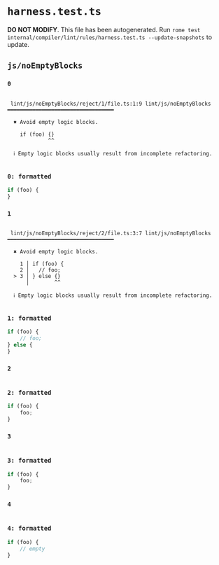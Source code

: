 # `harness.test.ts`

**DO NOT MODIFY**. This file has been autogenerated. Run `rome test internal/compiler/lint/rules/harness.test.ts --update-snapshots` to update.

## `js/noEmptyBlocks`

### `0`

```

 lint/js/noEmptyBlocks/reject/1/file.ts:1:9 lint/js/noEmptyBlocks ━━━━━━━━━━━━━━━━━━━━━━━━━━━━━━━━━━

  ✖ Avoid empty logic blocks.

    if (foo) {}
             ^^

  ℹ Empty logic blocks usually result from incomplete refactoring.


```

### `0: formatted`

```ts
if (foo) {
}

```

### `1`

```

 lint/js/noEmptyBlocks/reject/2/file.ts:3:7 lint/js/noEmptyBlocks ━━━━━━━━━━━━━━━━━━━━━━━━━━━━━━━━━━

  ✖ Avoid empty logic blocks.

    1 │ if (foo) {
    2 │   // foo;
  > 3 │ } else {}
      │        ^^

  ℹ Empty logic blocks usually result from incomplete refactoring.


```

### `1: formatted`

```ts
if (foo) {
	// foo;
} else {
}

```

### `2`

```

```

### `2: formatted`

```ts
if (foo) {
	foo;
}

```

### `3`

```

```

### `3: formatted`

```ts
if (foo) {
	foo;
}

```

### `4`

```

```

### `4: formatted`

```ts
if (foo) {
	// empty
}

```
